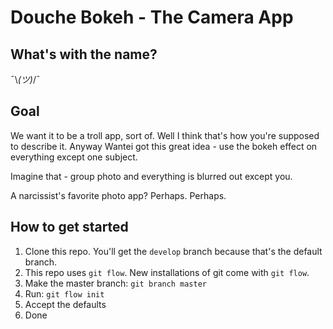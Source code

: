 # Douche Bokeh - The Camera App

## What's with the name?

¯\\_(ツ)_/¯

## Goal

We want it to be a troll app, sort of. Well I think that's how you're supposed
to describe it. Anyway Wantei got this great idea - use the bokeh effect on everything
except one subject.

Imagine that - group photo and everything is blurred out except you.

A narcissist's favorite photo app? Perhaps. Perhaps.

## How to get started

1. Clone this repo. You'll get the `develop` branch because that's the default branch.
2. This repo uses `git flow`. New installations of git come with `git flow`.
3. Make the master branch: `git branch master`
4. Run: `git flow init`
5. Accept the defaults
6. Done

